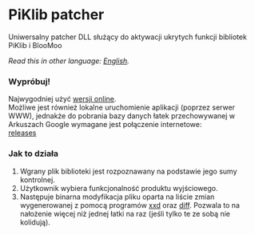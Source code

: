 # PiKlib patcher
Uniwersalny patcher DLL służący do aktywacji ukrytych funkcji bibliotek PiKlib i BlooMoo

*Read this in other language: [English](README.md).*

### Wypróbuj!
Najwygodniej użyć [wersji online](https://dove6.github.io/projects/PiKlib_patcher/).  
Możliwe jest również lokalne uruchomienie aplikacji (poprzez serwer WWW), jednakże do pobrania bazy danych łatek przechowywanej w Arkuszach Google wymagane jest połączenie internetowe:  
[releases](https://github.com/Dove6/dePIKczer/releases)

### Jak to działa
1. Wgrany plik biblioteki jest rozpoznawany na podstawie jego sumy kontrolnej.
2. Użytkownik wybiera funkcjonalność produktu wyjściowego.
3. Następuje binarna modyfikacja pliku oparta na liście zmian wygenerowanej z pomocą programów [xxd](https://linux.die.net/man/1/xxd) oraz [diff](https://linux.die.net/man/1/diff). Pozwala to na nałożenie więcej niż jednej łatki na raz (jeśli tylko te ze sobą nie kolidują).
